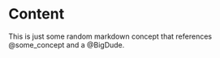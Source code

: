 Content
=======

This is just some random markdown concept that references @some_concept and a @BigDude.
